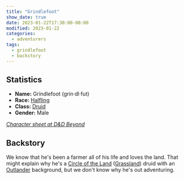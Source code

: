 ```yaml
---
title: "Grindlefoot"
show_date: true
date: 2023-01-22T17:30:00-00:00
modified: 2023-01-22
categories:
  - adventurers
tags:
  - grindlefoot
  - backstory
---
```



## Statistics

-   **Name:** Grindlefoot (grin·dl·fut)
-   **Race:** [Halfling](https://www.dndbeyond.com/races/14-halfling) 
-   **Class:** [Druid](https://www.dndbeyond.com/classes/druid) 
-   **Gender:** Male 

_[Character sheet at D&D Beyond]()_

## Backstory

We know that he's been a farmer all of his life and loves the land. That might explain why he's a
[Circle of the Land](https://www.dndbeyond.com/posts/515-druid-101-circle-of-the-land)
([Grassland](https://www.dndbeyond.com/subclasses/69-circle-of-the-land-grassland)) druid
with an [Outlander](http://dnd5e.wikidot.com/background:outlander) background,
but we don't know why he's out adventuring.

<!--
History on Grindlefoot's martial arts ability (from one level of monk, in ch. 29) seen in Chapters 42 and 43 (and earlier, I think).

From Messenger Oct 26, 2024 (1:18 PM):

Tod: Continuity question for Grindlefoot (@Dave Holmes) - Do you have a staff or a club or both? Previously, you've fought with a staff, but you mentioned casting shillelagh on a club last week.

Dave: It’s a little bit of both. Shillelagh can be cast on a wood club or staff. Grindlefoot picked up a “club” before we left the city.

Dave: My initial idea for him was a farmer who had been made unwelcome at home because he used a little druid magic to give his farming a boost, and the world is anti-magic. 

Dave: So I envisioned him setting out with his pumpkin growing trophy and farmer’s hoe and not a lot else as a 1st level druid. 

Dave: The first time we rolled for initiative I realized entering combat with a hoe was silly, so I just called it a staff instead. Maybe a gnarled old walking stick. Perhaps the hoe head fell off.

Dave: Fast forward a bit and we spent time in the big city, where magic was even less welcome. Feeling a bit frustrated because he has these powers but has to keep them closeted, he began looking for ways to grow non-magically that still felt familiar.

Dave: I took one level of monk just before we got on the ship. Oh. Story tbc. I have to go fight a robot.

Dave: What I had been thinking with mink is how some martial arts (karate for example) were inspired by government oppression. People weren’t allowed to use weapons so they got good with hand to hand or farm implements as weapons. 

Dave: And then I thought about animal style kung fu. Learning to fight like a tiger/crane/monkey might feel natural for a group of druids who are used to literally turning into animals to fight. 

Dave: And finally, druids have shilelegh as a cantrip. It’s a natural druid weapon. And for some reason I got short stick fighting on the brain, like escrima. Short sticks are natural monk weapons too.

Dave: Sooo… the idea which I didn’t really articulate well, is that Grindlefoot was walking down the docks one sunny afternoon and came across a group of people practicing animal inspired martial arts, and the group included a large number of druid teachers. 

Dave: He trained just enough while we were in elsemar to earn his first belt/level. And learned to use short sticks for fighting. 

Dave: He still has his staff to travel with, but he also keeps a club handy when he wants to magic it up and deal with problems more hand to hand.

Dave: In the retelling of this I remembered that a shilelegh is a real weapon- like a thorny cane - and maybe that would have been a better fit thematically. Ah well. 🤷‍♂️

Dave: Oh. And I’ve been using the word club because it’s the nearest equivalent in the rules. 

Dave: If anyone has a better name for a short stick used in martial arts, lmk. Using a fancier name for it would be nice.

-->
